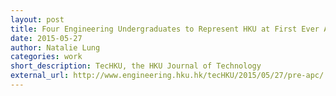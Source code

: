 ```yaml
---
layout: post
title: Four Engineering Undergraduates to Represent HKU at First Ever Amazon Picking Challenge
date: 2015-05-27
author: Natalie Lung
categories: work
short_description: TecHKU, the HKU Journal of Technology
external_url: http://www.engineering.hku.hk/tecHKU/2015/05/27/pre-apc/
---
```

